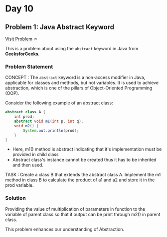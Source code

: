 # Day 10

## Problem 1: Java Abstract Keyword
[Visit Problem ↗](https://www.geeksforgeeks.org/problems/java-abstract-keyword/1?page=1&category=OOP,Class,Java-Class%20and%20Object&sortBy=submissions)

This is a problem about using the `abstract` keyword in Java from **GeeksforGeeks**.

### Problem Statement

CONCEPT : The `abstract` keyword is a non-access modifier in Java, applicable for classes and methods, but not variables. It is used to achieve abstraction, which is one of the pillars of Object-Oriented Programming (OOP).  

Consider the following example of an abstract class:  

```java  
abstract class A {  
    int prod;  
    abstract void m1(int p, int q);  
    void m2() {  
        System.out.println(prod);  
    }
}  
```
- Here, m1() method is abstract indicating that it's implementation must be provided in child class 
- Abstract class's instance cannot be created thus it has to be inherited and then used.

TASK : Create a class B that extends the abstract class A. Implement the m1 method in class B to calculate the product of a1 and a2 and store it in the prod variable.

### Solution  
Providing the value of multiplication of parameters in function to the variable of parent class so that it output can be print through m2() in parent class.

This problem enhances our understanding of Abstraction.
